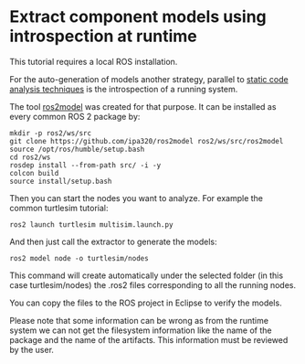 # Extract component models using introspection at runtime

This tutorial requires a local ROS installation.

For the auto-generation of models another strategy, parallel to [static code analysis techniques](StaticCodeAnalyis.md) is the introspection of a running system.

The tool [ros2model](https://github.com/ipa320/ros2model) was created for that purpose. It can be installed as every common ROS 2 package by:

```
mkdir -p ros2/ws/src
git clone https://github.com/ipa320/ros2model ros2/ws/src/ros2model
source /opt/ros/humble/setup.bash
cd ros2/ws
rosdep install --from-path src/ -i -y
colcon build
source install/setup.bash
```

Then you can start the nodes you want to analyze. For example the common turtlesim tutorial:
```
ros2 launch turtlesim multisim.launch.py
```

And then just call the extractor to generate the models:
```
ros2 model node -o turtlesim/nodes
```
This command will create automatically under the selected folder (in this case turtlesim/nodes) the .ros2 files corresponding to all the running nodes. 


You can copy the files to the ROS project in Eclipse to verify the models.

Please note that some information can be wrong as from the runtime system we can not get the filesystem information like the name of the package and the name of the artifacts. This information must be reviewed by the user.